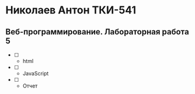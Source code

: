 # Николаев Антон ТКИ-541 
## Веб-программирование. Лабораторная работа 5

- [ ] - html
- [ ] - JavaScript
- [ ] - Отчет

